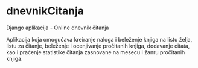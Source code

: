 # dnevnikCitanja
Django aplikacija - Online dnevnik čitanja 

Aplikacija koja omogućava kreiranje naloga i beleženje knjiga na listu želja, listu za čitanje, beleženje i ocenjivanje pročitanih knjiga,
dodavanje citata, kao i praćenje statistike čitanja zasnovane na mesecu i žanru pročitanih knjiga.
